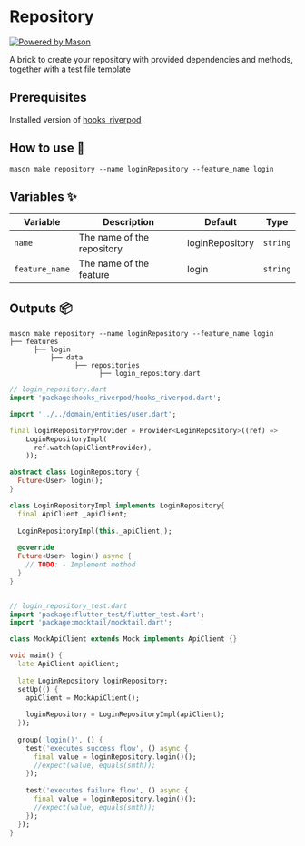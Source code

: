 # Repository

[![Powered by Mason](https://img.shields.io/endpoint?url=https%3A%2F%2Ftinyurl.com%2Fmason-badge)](https://github.com/felangel/mason)

A brick to create your repository with provided dependencies and methods, together with a test file template

## Prerequisites

Installed version of [hooks_riverpod](https://pub.dev/packages/hooks_riverpod)

## How to use 🚀

```
mason make repository --name loginRepository --feature_name login
```

## Variables ✨

| Variable       | Description                      | Default         | Type      |
|----------------| -------------------------------- | --------------- | --------- |
| `name`         | The name of the repository       | loginRepository | `string`  |
| `feature_name` | The name of the feature          | login           | `string`  |

## Outputs 📦

```
mason make repository --name loginRepository --feature_name login
├── features
      ├── login
          ├── data
                ├── repositories
                      ├── login_repository.dart
```

```dart
// login_repository.dart
import 'package:hooks_riverpod/hooks_riverpod.dart';

import '../../domain/entities/user.dart';

final loginRepositoryProvider = Provider<LoginRepository>((ref) => 
    LoginRepositoryImpl(
      ref.watch(apiClientProvider),
    ));

abstract class LoginRepository { 
  Future<User> login();
}

class LoginRepositoryImpl implements LoginRepository{
  final ApiClient _apiClient;
  
  LoginRepositoryImpl(this._apiClient,);
  
  @override
  Future<User> login() async {
    // TODO: - Implement method
  } 
}


// login_repository_test.dart
import 'package:flutter_test/flutter_test.dart';
import 'package:mocktail/mocktail.dart';

class MockApiClient extends Mock implements ApiClient {}

void main() {
  late ApiClient apiClient;
  
  late LoginRepository loginRepository;
  setUp(() {
    apiClient = MockApiClient();
    
    loginRepository = LoginRepositoryImpl(apiClient);
  });
    
  group('login()', () {
    test('executes success flow', () async {
      final value = loginRepository.login()();
      //expect(value, equals(smth));
    });
    
    test('executes failure flow', () async {
      final value = loginRepository.login()();
      //expect(value, equals(smth));
    });
  });
}

```